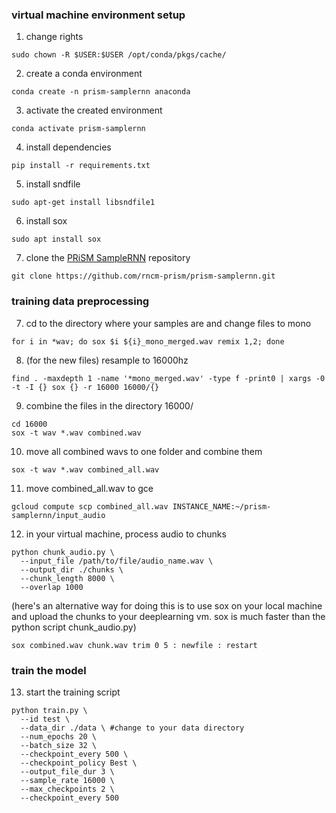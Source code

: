 ### virtual machine environment setup

1. change rights
```
sudo chown -R $USER:$USER /opt/conda/pkgs/cache/
```

2. create a conda environment
```
conda create -n prism-samplernn anaconda
```

3. activate the created environment
```
conda activate prism-samplernn
```

4. install dependencies
```
pip install -r requirements.txt
```

5. install sndfile
```
sudo apt-get install libsndfile1
```

6. install sox
```
sudo apt install sox
```

7. clone the <a href="https://github.com/rncm-prism/prism-samplernn">PRiSM SampleRNN</a> repository
```
git clone https://github.com/rncm-prism/prism-samplernn.git
```

### training data preprocessing

7. cd to the directory where your samples are and change files to mono
```
for i in *wav; do sox $i ${i}_mono_merged.wav remix 1,2; done
```

8. (for the new files) resample to 16000hz
```
find . -maxdepth 1 -name '*mono_merged.wav' -type f -print0 | xargs -0 -t -I {} sox {} -r 16000 16000/{}
```

9. combine the files in the directory 16000/
```
cd 16000
sox -t wav *.wav combined.wav
```

10. move all combined wavs to one folder and combine them
```
sox -t wav *.wav combined_all.wav
```

11. move combined_all.wav to gce
```
gcloud compute scp combined_all.wav INSTANCE_NAME:~/prism-samplernn/input_audio
```

12. in your virtual machine, process audio to chunks
```
python chunk_audio.py \
  --input_file /path/to/file/audio_name.wav \
  --output_dir ./chunks \
  --chunk_length 8000 \
  --overlap 1000
```

(here's an alternative way for doing this is to use sox on your local machine and upload the chunks to your deeplearning vm. sox is much faster than the python script chunk_audio.py)
```
sox combined.wav chunk.wav trim 0 5 : newfile : restart
```

### train the model

13. start the training script
```
python train.py \
  --id test \
  --data_dir ./data \ #change to your data directory
  --num_epochs 20 \
  --batch_size 32 \
  --checkpoint_every 500 \
  --checkpoint_policy Best \
  --output_file_dur 3 \
  --sample_rate 16000 \
  --max_checkpoints 2 \
  --checkpoint_every 500
```
